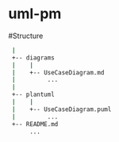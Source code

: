 # uml-pm
#Structure

```bash
 |
 +-- diagrams
 |    |
 |    +-- UseCaseDiagram.md
 |         ...    
 |
 +-- plantuml
 |    |
 |    +-- UseCaseDiagram.puml
 |         ...  
 +-- README.md
      ...
        

```
